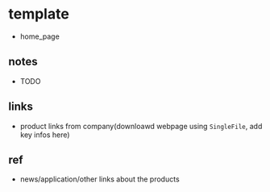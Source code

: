 # template

- home_page

## notes

- TODO

## links

- product links from company(downloawd webpage using `SingleFile`, add key infos here)

## ref

- news/application/other links about the products
